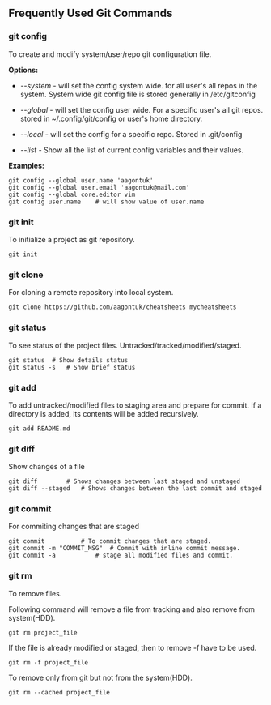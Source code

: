 ## Frequently Used Git Commands ##

### git config ###

To create and modify system/user/repo git configuration file.

**Options:**
* *--system* - will set the config system wide. for all user's
all repos in the system. System wide git config file is
stored generally in /etc/gitconfig

* *--global* - will set the config user wide. For a specific user's
all git repos. stored in ~/.config/git/config or user's home directory.

* *--local* - will set the config for a specific repo. Stored in .git/config

* *--list* - Show all the list of current config variables and their values.

**Examples:**

```
git config --global user.name 'aagontuk'
git config --global user.email 'aagontuk@mail.com'
git config --global core.editor vim
git config user.name	# will show value of user.name
```

### git init ###

To initialize a project as git repository.

```
git init
```

### git clone ###

For cloning a remote repository into local system.

```
git clone https://github.com/aagontuk/cheatsheets mycheatsheets
```

### git status ###

To see status of the project files. Untracked/tracked/modified/staged.

```
git status	# Show details status
git status -s	# Show brief status
```

### git add ###

To add untracked/modified files to staging area and prepare for commit.
If a directory is added, its contents will be added recursively.

```
git add README.md
```

### git diff ###

Show changes of a file

```
git diff		# Shows changes between last staged and unstaged
git diff --staged	# Shows changes between the last commit and staged
```

### git commit ###

For commiting changes that are staged

```
git commit			# To commit changes that are staged.
git commit -m "COMMIT_MSG"	# Commit with inline commit message.
git commit -a			# stage all modified files and commit.
```

### git rm ###

To remove files.

Following command will remove a file from tracking and also remove from system(HDD).
```
git rm project_file
```

If the file is already modified or staged, then to remove -f have to be used.
```
git rm -f project_file
```

To remove only from git but not from the system(HDD).
```
git rm --cached project_file
```
